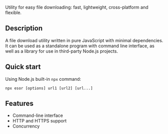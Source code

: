 Utility for easy file downloading: fast, lightweight, cross-platform and flexible.

## Description

A file download utility written in pure JavaScript with minimal dependencies. It can be used as a standalone program with command line interface, as well as a library for use in third-party Node.js projects.

## Quick start

Using Node.js built-in `npx` command:

```
npx esor [options] url1 [url2] [url...]
```

## Features

- Command-line interface
- HTTP and HTTPS support
- Concurrency
